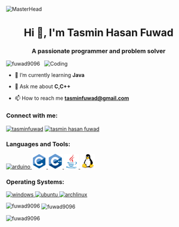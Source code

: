 ![MasterHead](https://camo.githubusercontent.com/28e64d517089d4b23ff5716340d789b4af32b3aa44001a62677f273d3ee898d5/68747470733a2f2f6d69722d73332d63646e2d63662e626568616e63652e6e65742f70726f6a6563745f6d6f64756c65732f6d61785f313230302f3831626234623136353638343031392e363430623630333864313333652e676966)

<h1 align="center">Hi 👋, I'm Tasmin Hasan Fuwad</h1>
<h3 align="center">A passionate programmer and problem solver</h3>
<img align="right" alt="Coding" width="400" src="https://cdn.dribbble.com/users/1162077/screenshots/3848914/programmer.gif">

<p align="left"> <img src="https://komarev.com/ghpvc/?username=fuwad9096&label=Profile%20views&color=0e75b6&style=flat" alt="fuwad9096" /> </p>

- 🌱 I’m currently learning **Java**

- 💬 Ask me about **C,C++**

- 📫 How to reach me **tasminfuwad@gmail.com**

<h3 align="left">Connect with me:</h3>
<p align="left">
<a href="https://linkedin.com/in/tasminfuwad" target="blank"><img align="center" src="https://raw.githubusercontent.com/rahuldkjain/github-profile-readme-generator/master/src/images/icons/Social/linked-in-alt.svg" alt="tasminfuwad" height="30" width="40" /></a>
<a href="https://fb.com/tasmin hasan fuwad" target="blank"><img align="center" src="https://raw.githubusercontent.com/rahuldkjain/github-profile-readme-generator/master/src/images/icons/Social/facebook.svg" alt="tasmin hasan fuwad" height="30" width="40" /></a>
</p>

<h3 align="left">Languages and Tools:</h3>
<p align="left"> <a href="https://www.arduino.cc/" target="_blank" rel="noreferrer"> <img src="https://cdn.worldvectorlogo.com/logos/arduino-1.svg" alt="arduino" width="40" height="40"/> </a> <a href="https://www.cprogramming.com/" target="_blank" rel="noreferrer"> <img src="https://raw.githubusercontent.com/devicons/devicon/master/icons/c/c-original.svg" alt="c" width="40" height="40"/> </a> <a href="https://www.w3schools.com/cpp/" target="_blank" rel="noreferrer"> <img src="https://raw.githubusercontent.com/devicons/devicon/master/icons/cplusplus/cplusplus-original.svg" alt="cplusplus" width="40" height="40"/> </a> <a href="https://www.java.com" target="_blank" rel="noreferrer"> <img src="https://raw.githubusercontent.com/devicons/devicon/master/icons/java/java-original.svg" alt="java" width="40" height="40"/> </a> <a href="https://www.linux.org/" target="_blank" rel="noreferrer"> <img src="https://raw.githubusercontent.com/devicons/devicon/master/icons/linux/linux-original.svg" alt="linux" width="40" height="40"/> </a> </p>

<h3 align="left">Operating Systems:</h3>
<a href="https://devicon.dev/" target="_blank" rel="noreferrer"> <img src="https://cdn.jsdelivr.net/gh/devicons/devicon@latest/icons/windows8/windows8-original.svg" alt="windows" width="40" height="40"/> </a>
<a href="https://devicon.dev/" target="_blank" rel="noreferrer"> <img src="https://cdn.jsdelivr.net/gh/devicons/devicon@latest/icons/ubuntu/ubuntu-original.svg" alt="ubuntu" width="40" height="40"/> </a>
<a href="https://devicon.dev/" target="_blank" rel="noreferrer"> <img src="https://cdn.jsdelivr.net/gh/devicons/devicon@latest/icons/archlinux/archlinux-original.svg" alt="archlinux" width="40" height="40"/> </a>

<p><img align="left" src="https://github-readme-stats.vercel.app/api/top-langs?username=fuwad9096&show_icons=true&locale=en&layout=compact" alt="fuwad9096" /></p>

<p>&nbsp;<img align="center" src="https://github-readme-stats.vercel.app/api?username=fuwad9096&show_icons=true&locale=en" alt="fuwad9096" /></p>

<p><img align="center" src="https://github-readme-streak-stats.herokuapp.com/?user=fuwad9096&" alt="fuwad9096" /></p>
